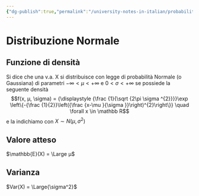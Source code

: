```yaml
---
{"dg-publish":true,"permalink":"/university-notes-in-italian/probabilita-e-statistica/teoria/modelli-di-distribuzioni/continue/distribuzione-normale-gauss/"}
---
```


# Distribuzione Normale
## Funzione di densità 
Si dice che una v.a. X si distribuisce con legge di probabilità Normale (o Gaussiana) di parametri $−\infty < µ < +\infty$ e $0 < \sigma < +\infty$ se possiede la seguente densità
$$f(x, µ, \sigma) = {\displaystyle {\frac {1}{\sqrt {2\pi \sigma ^{2}}}}\exp \left\{-{\frac {1}{2}}\left({\frac {x-\mu }{\sigma }}\right)^{2}\right\}} \quad \forall x \in \mathbb R$$
e la indichiamo con $X ∼ N(µ, \sigma^2 )$
## Valore atteso
$\mathbb{E}(X) = \Large µ$

## Varianza
$Var(X) = \Large{\sigma^2}$